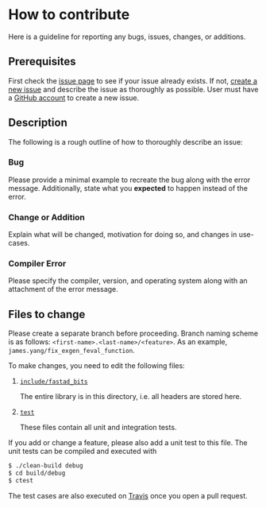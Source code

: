 # How to contribute

Here is a guideline for reporting any bugs, issues, changes, or additions.

## Prerequisites

First check the [issue page](https://github.com/JamesYang007/FastAD/issues) to see if your issue already exists.
If not, [create a new issue](https://github.com/nlohmann/json/issues/new/choose) 
and describe the issue as thoroughly as possible. 
User must have a [GitHub account](https://github.com/signup/free) to create a new issue.

## Description

The following is a rough outline of how to thoroughly describe an issue:

### Bug

Please provide a minimal example to recreate the bug along with the error message.
Additionally, state what you **expected** to happen instead of the error.

### Change or Addition

Explain what will be changed, motivation for doing so, and changes in use-cases.

### Compiler Error

Please specify the compiler, version, and operating system along with an attachment of the error message.

## Files to change

Please create a separate branch before proceeding.
Branch naming scheme is as follows: `<first-name>.<last-name>/<feature>`.
As an example, `james.yang/fix_exgen_feval_function`.

To make changes, you need to edit the following files:

1. [`include/fastad_bits`](https://github.com/JamesYang007/FastAD/tree/master/include/fastad_bits)

    The entire library is in this directory, i.e. all headers are stored here.

2. [`test`](https://github.com/JamesYang007/FastAD/tree/master/test)

    These files contain all unit and integration tests.

If you add or change a feature, please also add a unit test to this file. The unit tests can be compiled and executed with

```sh
$ ./clean-build debug
$ cd build/debug
$ ctest
```

The test cases are also executed on [Travis](https://travis-ci.org/nlohmann/json) once you open a pull request.
